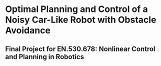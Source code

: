 # Optimal Planning and Control of a Noisy Car-Like Robot with Obstacle Avoidance
## Final Project for EN.530.678: Nonlinear Control and Planning in Robotics

